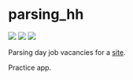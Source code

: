 # parsing_hh

![](https://img.shields.io/github/languages/top/froOst23/parsing_hh)
![](https://img.shields.io/github/last-commit/froOst23/parsing_hh)
![](https://img.shields.io/github/repo-size/froOst23/parsing_hh)

Parsing day job vacancies for a [site](https://hh.ru/).

Practice app.
